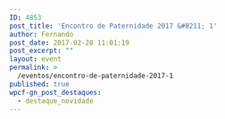 ```yaml
---
ID: 4853
post_title: 'Encontro de Paternidade 2017 &#8211; 1'
author: Fernando
post_date: 2017-02-20 11:01:19
post_excerpt: ""
layout: event
permalink: >
  /eventos/encontro-de-paternidade-2017-1
published: true
wpcf-gn_post_destaques:
  - destaque_novidade
---
```

